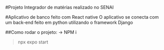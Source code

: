 #Projeto Integrador de matérias realizado no SENAI

#Aplicativo de banco feito com React native
O aplicativo se conecta com um back-end feito em python utilizando o framework Django

##Como rodar o projeto:
-> NPM i
> npx expo start

